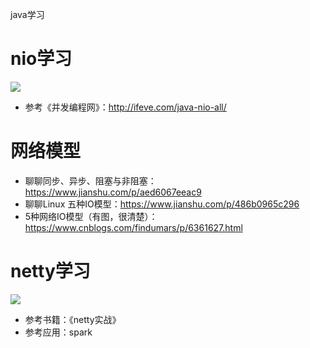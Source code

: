 java学习

# nio学习

![](https://github.com/xinghalo/JDK-Learning/blob/master/img/Jietu20180227-084502.jpg)

- 参考《并发编程网》：http://ifeve.com/java-nio-all/

# 网络模型

- 聊聊同步、异步、阻塞与非阻塞：https://www.jianshu.com/p/aed6067eeac9
- 聊聊Linux 五种IO模型：https://www.jianshu.com/p/486b0965c296
- 5种网络IO模型（有图，很清楚）：https://www.cnblogs.com/findumars/p/6361627.html

# netty学习

![](https://github.com/xinghalo/JDK-Learning/blob/master/img/Jietu20180227-084552.jpg)

- 参考书籍：《netty实战》
- 参考应用：spark

